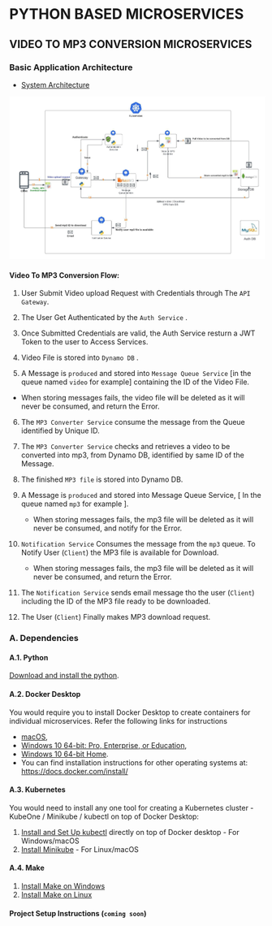 # PYTHON BASED MICROSERVICES

## VIDEO TO MP3 CONVERSION MICROSERVICES

### Basic Application Architecture

- [System Architecture](architecture/python-Microservices.jpeg)

![System Architecture](architecture/python-Microservices.jpeg)

#### Video To MP3 Conversion Flow:

1. User Submit Video upload Request with Credentials through The ```API Gateway```.

2. The User Get Authenticated by the ```Auth Service``` .

3. Once Submitted Credentials are valid, the Auth Service resturn a JWT Token to the user to Access Services.

4. Video File is stored into ```Dynamo DB``` .

5. A Message is `produced` and stored into ```Message Queue Service``` [in the queue named `video` for example] containing the ID of the Video File.

- When storing messages fails, the video file will be deleted as it will never be consumed, and return the Error.

6. The ```MP3 Converter Service``` consume the message from the Queue identified by Unique ID.

7. The ```MP3 Converter Service``` checks and retrieves a video to be converted into mp3, from Dynamo DB, identified by same ID of the Message.

8. The finished `MP3 file` is stored into Dynamo DB. 

9. A Message is `produced` and stored into Message Queue Service, [ In the queue named `mp3` for example ].

    - When storing messages fails, the mp3 file will be deleted as it will never be consumed, and notify for the Error.

10. ```Notification Service``` Consumes the message from the `mp3` queue. To Notify User (`Client`) the MP3 file is available for Download.

    - When storing messages fails, the mp3 file will be deleted as it will never be consumed, and return the Error.

11. The ```Notification Service``` sends email message tho the user (`Client`) including the ID of the MP3 file ready to be downloaded.

12. The User (`Client`) Finally makes MP3 download request.


### A. Dependencies

#### A.1. Python
[Download and install the python](https://www.python.org/downloads/).

#### A.2. Docker Desktop
You would require you to install Docker Desktop to create containers for individual microservices. Refer the following links for instructions 
* [macOS](https://docs.docker.com/docker-for-mac/install/), 
* [Windows 10 64-bit: Pro, Enterprise, or Education](https://docs.docker.com/docker-for-windows/install/), 
* [Windows  10 64-bit Home](https://docs.docker.com/toolbox/toolbox_install_windows/). 
* You can find installation instructions for other operating systems at:  https://docs.docker.com/install/

#### A.3. Kubernetes 
You would need to install any one tool for creating a Kubernetes cluster - KubeOne / Minikube / kubectl on top of Docker Desktop:
1. [Install and Set Up kubectl](https://kubernetes.io/docs/tasks/tools/install-kubectl/) directly on top of Docker desktop - For Windows/macOS
2. [Install Minikube](https://kubernetes.io/docs/tasks/tools/install-minikube/) - For Linux/macOS

#### A.4. Make
1. [Install Make on Windows](https://linuxhint.com/install-use-make-windows/)
2. [Install Make on Linux](https://linuxhint.com/install-use-make-ubuntu/)

#### Project Setup Instructions (`coming soon`)
